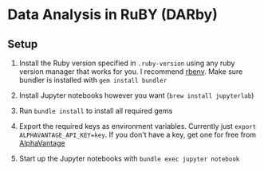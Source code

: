 # Data Analysis in RuBY (DARby)

## Setup

1. Install the Ruby version specified in `.ruby-version` using any ruby version manager that works for you. I recommend [rbenv](https://github.com/rbenv/rbenv). Make sure bundler is installed with `gem install bundler`

1. Install Jupyter notebooks however you want (`brew install jupyterlab`)

1. Run `bundle install` to install all required gems

1. Export the required keys as environment variables. Currently just `export ALPHAVANTAGE_API_KEY=key`. If you don't have a key, get one for free from [AlphaVantage](https://www.alphavantage.co/support/#api-key)

1. Start up the Jupyter notebooks with `bundle exec jupyter notebook`

